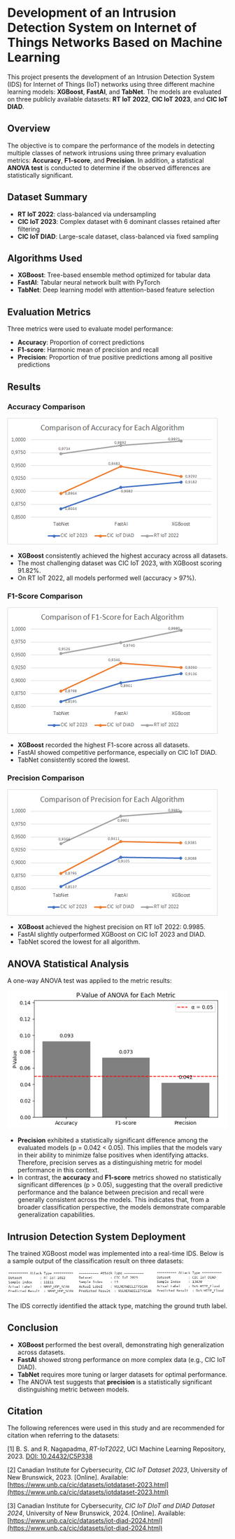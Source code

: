 # Development of an Intrusion Detection System on Internet of Things Networks Based on Machine Learning

This project presents the development of an Intrusion Detection System (IDS) for Internet of Things (IoT) networks using three different machine learning models: **XGBoost**, **FastAI**, and **TabNet**. The models are evaluated on three publicly available datasets: **RT IoT 2022**, **CIC IoT 2023**, and **CIC IoT DIAD**.

## Overview

The objective is to compare the performance of the models in detecting multiple classes of network intrusions using three primary evaluation metrics: **Accuracy**, **F1-score**, and **Precision**. In addition, a statistical **ANOVA test** is conducted to determine if the observed differences are statistically significant.

## Dataset Summary

- **RT IoT 2022**: class-balanced via undersampling
- **CIC IoT 2023**: Complex dataset with 6 dominant classes retained after filtering
- **CIC IoT DIAD**: Large-scale dataset, class-balanced via fixed sampling

## Algorithms Used

- **XGBoost**: Tree-based ensemble method optimized for tabular data
- **FastAI**: Tabular neural network built with PyTorch
- **TabNet**: Deep learning model with attention-based feature selection

## Evaluation Metrics

Three metrics were used to evaluate model performance:
- **Accuracy**: Proportion of correct predictions
- **F1-score**: Harmonic mean of precision and recall
- **Precision**: Proportion of true positive predictions among all positive predictions



## Results

### Accuracy Comparison

![Accuracy Comparison](Comparison%20of%20Accuracy%20for%20Each%20Algorithm.png)

- **XGBoost** consistently achieved the highest accuracy across all datasets.
- The most challenging dataset was CIC IoT 2023, with XGBoost scoring 91.82%.
- On RT IoT 2022, all models performed well (accuracy > 97%).



### F1-Score Comparison

![F1-score Comparison](Comparison%20of%20F1-Score%20for%20Each%20Algorithm.png)

- **XGBoost** recorded the highest F1-score across all datasets.
- FastAI showed competitive performance, especially on CIC IoT DIAD.
- TabNet consistently scored the lowest.



### Precision Comparison

![Precision Comparison](Comparison%20of%20Precision%20for%20Each%20Algorithm.png)

- **XGBoost** achieved the highest precision on RT IoT 2022: 0.9985.
- FastAI slightly outperformed XGBoost on CIC IoT 2023 and DIAD.
- TabNet scored the lowest for all algorithm.


## ANOVA Statistical Analysis

A one-way ANOVA test was applied to the metric results:

![ANOVA P-Values](P%20value%20ANOVA%20for%20each%20metric.png)

- **Precision** exhibited a statistically significant difference among the evaluated models (p = 0.042 < 0.05). This implies that the models vary in their ability to minimize false positives when identifying attacks. Therefore, precision serves as a distinguishing metric for model performance in this context.
- In contrast, the **accuracy** and **F1-score** metrics showed no statistically significant differences (p > 0.05), suggesting that the overall predictive performance and the balance between precision and recall were generally consistent across the models. This indicates that, from a broader classification perspective, the models demonstrate comparable generalization capabilities.


## Intrusion Detection System Deployment

The trained XGBoost model was implemented into a real-time IDS. Below is a sample output of the classification result on three datasets:

![IDS Sample Output](IDS.png)

The IDS correctly identified the attack type, matching the ground truth label.



## Conclusion

- **XGBoost** performed the best overall, demonstrating high generalization across datasets.
- **FastAI** showed strong performance on more complex data (e.g., CIC IoT DIAD).
- **TabNet** requires more tuning or larger datasets for optimal performance.
- The ANOVA test suggests that **precision** is a statistically significant distinguishing metric between models.



## Citation

The following references were used in this study and are recommended for citation when referring to the datasets:

[1] B. S. and R. Nagapadma, *RT-IoT2022*, UCI Machine Learning Repository, 2023. [DOI: 10.24432/C5P338](https://doi.org/10.24432/C5P338)

[2] Canadian Institute for Cybersecurity, *CIC IoT Dataset 2023*, University of New Brunswick, 2023. [Online]. Available: [https://www.unb.ca/cic/datasets/iotdataset-2023.html](https://www.unb.ca/cic/datasets/iotdataset-2023.html)

[3] Canadian Institute for Cybersecurity, *CIC IoT DIoT and DIAD Dataset 2024*, University of New Brunswick, 2024. [Online]. Available: [https://www.unb.ca/cic/datasets/iot-diad-2024.html](https://www.unb.ca/cic/datasets/iot-diad-2024.html)


